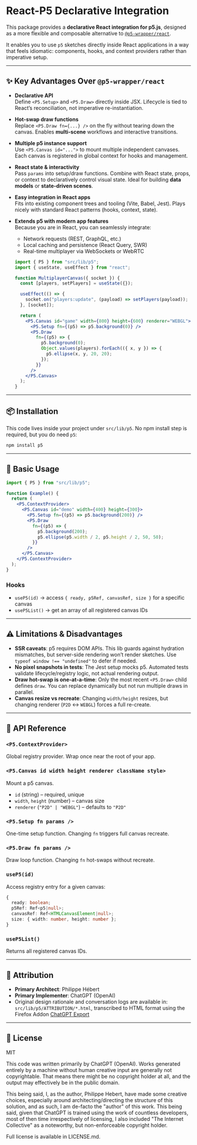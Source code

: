 # React-P5 Declarative Integration

This package provides a **declarative React integration for p5.js**, designed as a more flexible and composable alternative to [`@p5-wrapper/react`](https://github.com/p5-wrapper/react).

It enables you to use `p5` sketches directly inside React applications in a way that feels idiomatic: components, hooks, and context providers rather than imperative setup.

---

## ✨ Key Advantages Over `@p5-wrapper/react`

- **Declarative API**  
  Define `<P5.Setup>` and `<P5.Draw>` directly inside JSX. Lifecycle is tied to React’s reconciliation, not imperative re-instantiation.

- **Hot-swap draw functions**  
  Replace `<P5.Draw fn={...} />` on the fly without tearing down the canvas. Enables **multi-scene** workflows and interactive transitions.

- **Multiple p5 instance support**  
  Use `<P5.Canvas id="...">` to mount multiple independent canvases. Each canvas is registered in global context for hooks and management.

- **React state & interactivity**  
  Pass `params` into setup/draw functions. Combine with React state, props, or context to declaratively control visual state. Ideal for building **data models** or **state-driven scenes**.

- **Easy integration in React apps**  
  Fits into existing component trees and tooling (Vite, Babel, Jest). Plays nicely with standard React patterns (hooks, context, state).

- **Extends p5 with modern app features**  
  Because you are in React, you can seamlessly integrate:
  - Network requests (REST, GraphQL, etc.)
  - Local caching and persistence (React Query, SWR)
  - Real-time multiplayer via WebSockets or WebRTC

  ```jsx
  import { P5 } from "src/lib/p5";
  import { useState, useEffect } from "react";

  function MultiplayerCanvas({ socket }) {
    const [players, setPlayers] = useState({});

    useEffect(() => {
      socket.on("players:update", (payload) => setPlayers(payload));
    }, [socket]);

    return (
      <P5.Canvas id="game" width={800} height={600} renderer="WEBGL">
        <P5.Setup fn={(p5) => p5.background(0)} />
        <P5.Draw
          fn={(p5) => {
            p5.background(0);
            Object.values(players).forEach(({ x, y }) => {
              p5.ellipse(x, y, 20, 20);
            });
          }}
        />
      </P5.Canvas>
    );
  }
  ```

---

## 📦 Installation

This code lives inside your project under `src/lib/p5`.
No npm install step is required, but you do need `p5`:

```bash
npm install p5
```

---

## 🚀 Basic Usage

```jsx
import { P5 } from "src/lib/p5";

function Example() {
  return (
    <P5.ContextProvider>
      <P5.Canvas id="demo" width={400} height={300}>
        <P5.Setup fn={(p5) => p5.background(200)} />
        <P5.Draw
          fn={(p5) => {
            p5.background(200);
            p5.ellipse(p5.width / 2, p5.height / 2, 50, 50);
          }}
        />
      </P5.Canvas>
    </P5.ContextProvider>
  );
}
```

### Hooks

- `useP5(id)` → access `{ ready, p5Ref, canvasRef, size }` for a specific canvas
- `useP5List()` → get an array of all registered canvas IDs

---

## ⚠️ Limitations & Disadvantages

- **SSR caveats**: p5 requires DOM APIs. This lib guards against hydration mismatches, but server-side rendering won’t render sketches. Use `typeof window !== "undefined"` to defer if needed.
- **No pixel snapshots in tests**: The Jest setup mocks p5. Automated tests validate lifecycle/registry logic, not actual rendering output.
- **Draw hot-swap is one-at-a-time**: Only the most recent `<P5.Draw>` child defines `draw`. You can replace dynamically but not run multiple draws in parallel.
- **Canvas resize vs recreate**: Changing `width/height` resizes, but changing renderer (`P2D` ↔ `WEBGL`) forces a full re-create.

---

## 📖 API Reference

### `<P5.ContextProvider>`

Global registry provider. Wrap once near the root of your app.

### `<P5.Canvas id width height renderer className style>`

Mount a p5 canvas.

- `id` (string) – required, unique
- `width`, `height` (number) – canvas size
- `renderer` (`"P2D" | "WEBGL"`) – defaults to `"P2D"`

### `<P5.Setup fn params />`

One-time setup function. Changing `fn` triggers full canvas recreate.

### `<P5.Draw fn params />`

Draw loop function. Changing `fn` hot-swaps without recreate.

### `useP5(id)`

Access registry entry for a given canvas:

```ts
{
  ready: boolean;
  p5Ref: Ref<p5|null>;
  canvasRef: Ref<HTMLCanvasElement|null>;
  size: { width: number, height: number };
}
```

### `useP5List()`

Returns all registered canvas IDs.

---

## 👥 Attribution

- **Primary Architect**: Philippe Hébert
- **Primary Implementer**: ChatGPT (OpenAI)
- Original design rationale and conversation logs are available in:
  `src/lib/p5/ATTRIBUTION/*.html`, transcribed to HTML format using the Firefox Addon [ChatGPT Export](https://addons.mozilla.org/en-US/firefox/addon/chatgpt-export/)

---

## 📄 License

MIT

This code was written primarily by ChatGPT (OpenAI). Works generated entirely by a machine without human creative input are generally not copyrightable.
That means there might be no copyright holder at all, and the output may effectively be in the public domain.

This being said, I, as the author, Philippe Hebert, have made some creative choices, especially around architecting/directing
the structure of this solution, and as such, I am de-facto the "author" of this work.
This being said, given that ChatGPT is trained using the work of countless developers, most of then time irrespectively of licensing, I also included "The Internet Collective" as a noteworthy, but non-enforceable copyright holder.

Full license is available in LICENSE.md.
